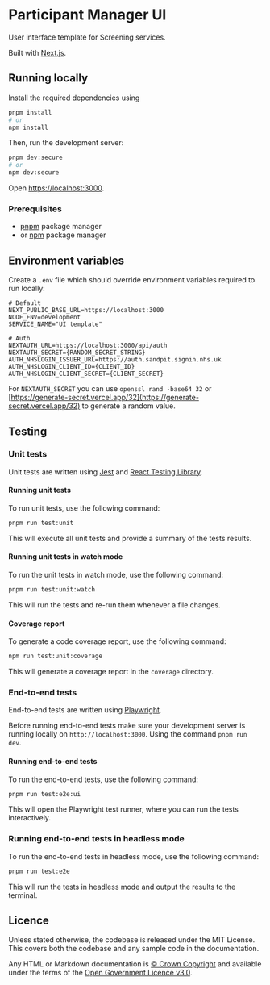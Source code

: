# Participant Manager UI

User interface template for Screening services.

Built with [Next.js](https://nextjs.org/).

## Running locally

Install the required dependencies using

```bash
pnpm install
# or
npm install
```

Then, run the development server:

```bash
pnpm dev:secure
# or
npm dev:secure
```

Open [https://localhost:3000](https://localhost:3000).

### Prerequisites

- [pnpm](https://pnpm.io/) package manager
- or [npm](https://nodejs.org/en) package manager

## Environment variables

Create a `.env` file which should override environment variables required to run locally:

```text
# Default
NEXT_PUBLIC_BASE_URL=https://localhost:3000
NODE_ENV=development
SERVICE_NAME="UI template"

# Auth
NEXTAUTH_URL=https://localhost:3000/api/auth
NEXTAUTH_SECRET={RANDOM_SECRET_STRING}
AUTH_NHSLOGIN_ISSUER_URL=https://auth.sandpit.signin.nhs.uk
AUTH_NHSLOGIN_CLIENT_ID={CLIENT_ID}
AUTH_NHSLOGIN_CLIENT_SECRET={CLIENT_SECRET}
```

For `NEXTAUTH_SECRET` you can use `openssl rand -base64 32` or [https://generate-secret.vercel.app/32](https://generate-secret.vercel.app/32) to generate a random value.

## Testing

### Unit tests

Unit tests are written using [Jest](https://jestjs.io/) and [React Testing Library](https://testing-library.com/docs/react-testing-library/intro/).

#### Running unit tests

To run unit tests, use the following command:

```bash
pnpm run test:unit
```

This will execute all unit tests and provide a summary of the tests results.

#### Running unit tests in watch mode

To run the unit tests in watch mode, use the following command:

```bash
pnpm run test:unit:watch
```

This will run the tests and re-run them whenever a file changes.

#### Coverage report

To generate a code coverage report, use the following command:

```bash
npm run test:unit:coverage
```

This will generate a coverage report in the `coverage` directory.

### End-to-end tests

End-to-end tests are written using [Playwright](https://playwright.dev/).

Before running end-to-end tests make sure your development server is running locally on `http://localhost:3000`. Using the command `pnpm run dev`.

#### Running end-to-end tests

To run the end-to-end tests, use the following command:

```bash
pnpm run test:e2e:ui
```

This will open the Playwright test runner, where you can run the tests interactively.

### Running end-to-end tests in headless mode

To run the end-to-end tests in headless mode, use the following command:

```bash
pnpm run test:e2e
```

This will run the tests in headless mode and output the results to the terminal.

## Licence

Unless stated otherwise, the codebase is released under the MIT License. This covers both the codebase and any sample code in the documentation.

Any HTML or Markdown documentation is [© Crown Copyright](https://www.nationalarchives.gov.uk/information-management/re-using-public-sector-information/uk-government-licensing-framework/crown-copyright/) and available under the terms of the [Open Government Licence v3.0](https://www.nationalarchives.gov.uk/doc/open-government-licence/version/3/).
